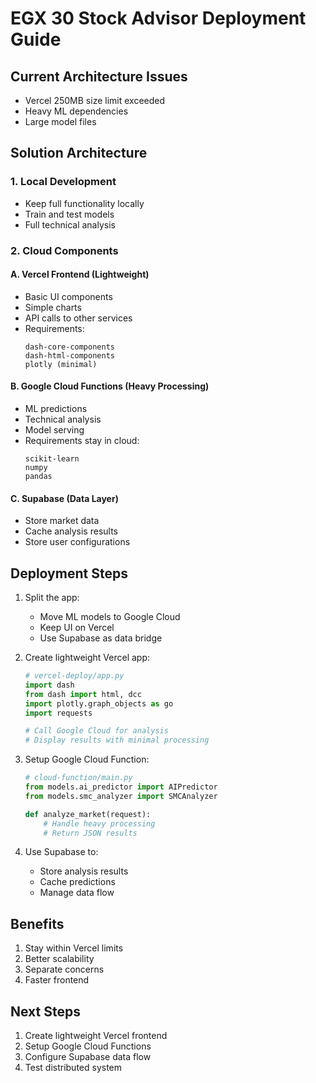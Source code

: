# EGX 30 Stock Advisor Deployment Guide

## Current Architecture Issues
- Vercel 250MB size limit exceeded
- Heavy ML dependencies
- Large model files

## Solution Architecture

### 1. Local Development
- Keep full functionality locally
- Train and test models
- Full technical analysis

### 2. Cloud Components

#### A. Vercel Frontend (Lightweight)
- Basic UI components
- Simple charts
- API calls to other services
- Requirements:
  ```
  dash-core-components
  dash-html-components
  plotly (minimal)
  ```

#### B. Google Cloud Functions (Heavy Processing)
- ML predictions
- Technical analysis
- Model serving
- Requirements stay in cloud:
  ```
  scikit-learn
  numpy
  pandas
  ```

#### C. Supabase (Data Layer)
- Store market data
- Cache analysis results
- Store user configurations

## Deployment Steps

1. Split the app:
   - Move ML models to Google Cloud
   - Keep UI on Vercel
   - Use Supabase as data bridge

2. Create lightweight Vercel app:
   ```python
   # vercel-deploy/app.py
   import dash
   from dash import html, dcc
   import plotly.graph_objects as go
   import requests
   
   # Call Google Cloud for analysis
   # Display results with minimal processing
   ```

3. Setup Google Cloud Function:
   ```python
   # cloud-function/main.py
   from models.ai_predictor import AIPredictor
   from models.smc_analyzer import SMCAnalyzer
   
   def analyze_market(request):
       # Handle heavy processing
       # Return JSON results
   ```

4. Use Supabase to:
   - Store analysis results
   - Cache predictions
   - Manage data flow

## Benefits
1. Stay within Vercel limits
2. Better scalability
3. Separate concerns
4. Faster frontend

## Next Steps
1. Create lightweight Vercel frontend
2. Setup Google Cloud Functions
3. Configure Supabase data flow
4. Test distributed system
